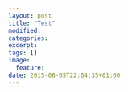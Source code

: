 ```yaml
---
layout: post
title: "Test"
modified:
categories: 
excerpt:
tags: []
image:
  feature:
date: 2015-08-05T22:04:35+01:00
---
```


